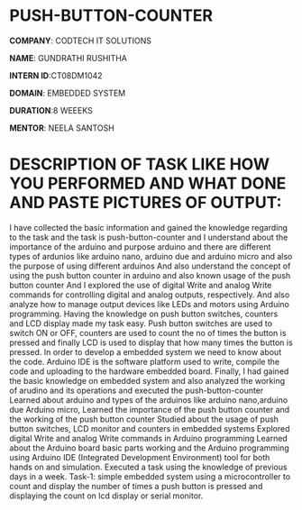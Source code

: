 # PUSH-BUTTON-COUNTER

**COMPANY**: CODTECH IT SOLUTIONS

**NAME**: GUNDRATHI RUSHITHA

**INTERN ID**:CT08DM1042

**DOMAIN**: EMBEDDED SYSTEM

**DURATION**:8 WEEEKS

**MENTOR**: NEELA SANTOSH

# DESCRIPTION OF TASK LIKE HOW YOU PERFORMED AND WHAT DONE AND PASTE PICTURES OF OUTPUT:
I have collected the basic information and gained the knowledge regarding to the task and the task is push-button-counter and I understand  about the importance of the arduino and purpose arduino and there are  different types of ardunios like arduino nano, arduino due and arduino micro and also the purpose of using different arduinos
And also understand the concept of using the push button counter in arduino and also known usage of the push button  counter 
And I  explored the use of digital Write and analog Write commands for controlling digital and analog outputs, respectively. And also analyze  how to manage output devices like LEDs and motors using Arduino programming.
Having the knowledge on push button switches, counters and LCD display made my task easy. Push button switches are used to switch ON or OFF, counters are used to count the no of times the button is pressed and finally LCD is used to display that how many times the button is pressed. In order to develop a embedded system we need to know about the code. Arduino IDE is the software platform used to write, compile the code and uploading to the hardware embedded board.
Finally, I had  gained the basic knowledge on embedded system and also analyzed the working of arudino and its operations and executed the push-button-counter 
Learned about arduino and types of the arduinos like arduino nano,arduino due Arduino micro,
Learned the importance of the push button counter and the working of the push button counter
Studied about the usage of push button switches, LCD monitor and counters in embedded systems
Explored digital Write and analog Write commands in Arduino programming
Learned about the Arduino board basic parts working and the Arduino programming using Arduino IDE (Integrated Development Environment) tool for both hands on and simulation.
Executed  a task using the knowledge of previous days in a week.
Task-1: simple embedded system using a microcontroller to count and display the number of times a push button is pressed and displaying the count on lcd display or serial monitor.

